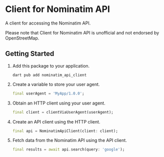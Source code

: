 # Client for Nominatim API

A client for accessing the Nominatim API.

Please note that Client for Nominatim API is unofficial and not endorsed by OpenStreetMap.

## Getting Started

1. Add this package to your application.

   ```shell
   dart pub add nominatim_api_client
   ```

1. Create a variable to store your user agent.

   ```dart
   final userAgent = 'MyApp/1.0.0';
   ```

1. Obtain an HTTP client using your user agent.

   ```dart
   final client = clientViaUserAgent(userAgent);
   ```

1. Create an API client using the HTTP client.

   ```dart
   final api = NominatimApiClient(client: client);
   ```
   
1. Fetch data from the Nominatim API using the API client.

   ```dart
   final results = await api.search(query: 'google');
   ```
